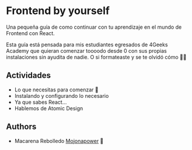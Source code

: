 # Frontend by yourself

Una pequeña guía de como continuar con tu aprendizaje en el mundo de Frontend con React.

Esta guía está pensada para mis estudiantes egresados de 4Geeks Academy que quieran comenzar toooodo desde 0 con sus propias instalaciones sin ayudita de nadie.
O si formateaste y se te olvidó cómo 🤷‍♀️




## Actividades

- Lo que necesitas para comenzar 👶
- Instalando y configurando lo necesario
- Ya que sabes React...
- Hablemos de Atomic Design


## Authors

- Macarena Rebolledo [Mojonapower](https://github.com/mojonapower/) 🌼


